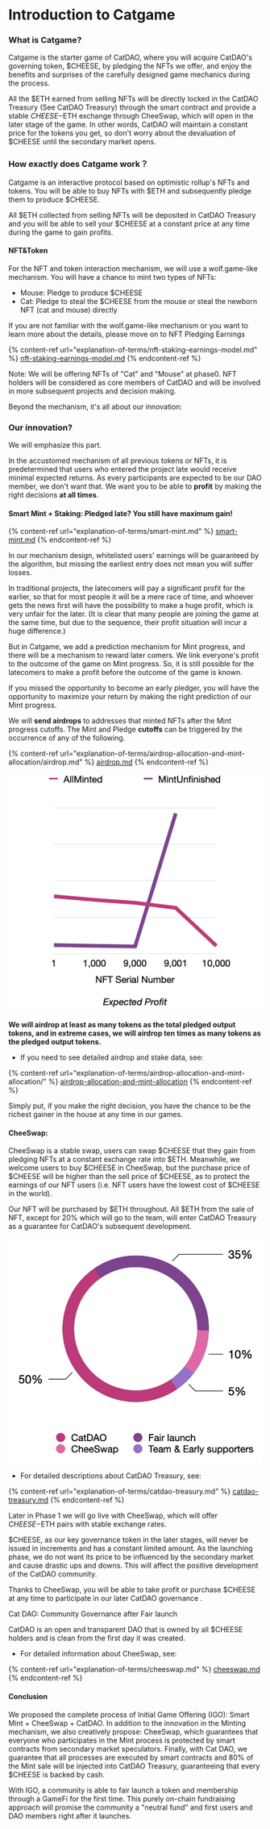# Introduction to Catgame

### **What is Catgame?**

Catgame is the starter game of CatDAO, where you will acquire CatDAO's governing token, $CHEESE, by pledging the NFTs we offer, and enjoy the benefits and surprises of the carefully designed game mechanics during the process.

All the $ETH earned from selling NFTs will be directly locked in the CatDAO Treasury (See CatDAO Treasury) through the smart contract and provide a stable $CHEESE-$ETH exchange through CheeSwap, which will open in the later stage of the game. In other words, CatDAO will maintain a constant price for the tokens you get, so don't worry about the devaluation of $CHEESE until the secondary market opens.

### How exactly does Catgame work？

Catgame is an interactive protocol based on optimistic rollup's NFTs and tokens. You will be able to buy NFTs with $ETH and subsequently pledge them to produce $CHEESE.

All $ETH collected from selling NFTs will be deposited in CatDAO Treasury and you will be able to sell your $CHEESE at a constant price at any time during the game to gain profits.

#### NFT\&Token

For the NFT and token interaction mechanism, we will use a wolf.game-like mechanism. You will have a chance to mint two types of NFTs:

* Mouse: Pledge to produce $CHEESE
* Cat: Pledge to steal the $CHEESE from the mouse or steal the newborn NFT (cat and mouse) directly

If you are not familiar with the wolf.game-like mechanism or you want to learn more about the details, please move on to NFT Pledging Earnings

{% content-ref url="explanation-of-terms/nft-staking-earnings-model.md" %}
[nft-staking-earnings-model.md](explanation-of-terms/nft-staking-earnings-model.md)
{% endcontent-ref %}

Note: We will be offering NFTs of "Cat" and "Mouse" at phase0. NFT holders will be considered as core members of CatDAO and will be involved in more subsequent projects and decision making.



Beyond the mechanism, it's all about our innovation:

### Our innovation?

We will emphasize this part.

In the accustomed mechanism of all previous tokens or NFTs, it is predetermined that users who entered the project late would receive minimal expected returns. As every participants are expected to be our DAO member, we don't want that. We want you to be able to **profit** by making the right decisions **at all times**.&#x20;

#### Smart Mint + Staking: Pledged late? You still have maximum gain!

{% content-ref url="explanation-of-terms/smart-mint.md" %}
[smart-mint.md](explanation-of-terms/smart-mint.md)
{% endcontent-ref %}

In our mechanism design, whitelisted users' earnings will be guaranteed by the algorithm, but missing the earliest entry does not mean you will suffer losses.

In traditional projects, the latecomers will pay a significant profit for the earlier, so that for most people it will be a mere race of time, and whoever gets the news first will have the possibility to make a huge profit, which is very unfair for the later. (It is clear that many people are joining the game at the same time, but due to the sequence, their profit situation will incur a huge difference.)

But in Catgame, we add a prediction mechanism for Mint progress, and there will be a mechanism to reward later comers. We link everyone's profit to the outcome of the game on Mint progress. So, it is still possible for the latecomers to make a profit before the outcome of the game is known.

If you missed the opportunity to become an early pledger, you will have the opportunity to maximize your return by making the right prediction of our Mint progress.

We will **send airdrops** to addresses that minted NFTs after the Mint progress cutoffs. The Mint and Pledge **cutoffs** can be triggered by the occurrence of any of the following.

{% content-ref url="explanation-of-terms/airdrop-allocation-and-mint-allocation/airdrop.md" %}
[airdrop.md](explanation-of-terms/airdrop-allocation-and-mint-allocation/airdrop.md)
{% endcontent-ref %}

![](<.gitbook/assets/image (5).png>)

**We will airdrop at least as many tokens as the total pledged output tokens, and in extreme cases, we will airdrop ten times as many tokens as the pledged output tokens.**

* If you need to see detailed airdrop and stake data, see:

{% content-ref url="explanation-of-terms/airdrop-allocation-and-mint-allocation/" %}
[airdrop-allocation-and-mint-allocation](explanation-of-terms/airdrop-allocation-and-mint-allocation/)
{% endcontent-ref %}

Simply put, if you make the right decision, you have the chance to be the richest gainer in the house at any time in our games.

#### CheeSwap:

CheeSwap is a stable swap, users can swap $CHEESE that they gain from pledging NFTs at a constant exchange rate into $ETH. Meanwhile, we welcome users to buy $CHEESE in CheeSwap, but the purchase price of $CHEESE will be higher than the sell price of $CHEESE, as to protect the earnings of our NFT users (i.e. NFT users have the lowest cost of $CHEESE in the world).

Our NFT will be purchased by $ETH throughout. All $ETH from the sale of NFT, except for 20% which will go to the team, will enter CatDAO Treasury as a guarantee for CatDAO's subsequent development.

![](<.gitbook/assets/image (4).png>)

* For detailed descriptions about CatDAO Treasury, see:

{% content-ref url="explanation-of-terms/catdao-treasury.md" %}
[catdao-treasury.md](explanation-of-terms/catdao-treasury.md)
{% endcontent-ref %}

Later in Phase 1 we will go live with CheeSwap, which will offer $CHEESE-$ETH pairs with stable exchange rates.

$CHEESE, as our key governance token in the later stages, will never be issued in increments and has a constant limited amount. As the launching phase, we do not want its price to be influenced by the secondary market and cause drastic ups and downs. This will affect the positive development of the CatDAO community.

Thanks to CheeSwap, you will be able to take profit or purchase $CHEESE at any time to participate in our later CatDAO governance .

Cat DAO: Community Governance after Fair launch

CatDAO is an open and transparent DAO that is owned by all $CHEESE holders and is clean from the first day it was created.

* For detailed information about CheeSwap, see:

{% content-ref url="explanation-of-terms/cheeswap.md" %}
[cheeswap.md](explanation-of-terms/cheeswap.md)
{% endcontent-ref %}

#### Conclusion

We proposed the complete process of Initial Game Offering (IGO): Smart Mint + CheeSwap + CatDAO. In addition to the innovation in the Minting mechanism, we also creatively propose: CheeSwap, which guarantees that everyone who participates in the Mint process is protected by smart contracts from secondary market speculators. Finally, with Cat DAO, we guarantee that all processes are executed by smart contracts and 80% of the Mint sale will be injected into CatDAO Treasury, guaranteeing that every $CHEESE is backed by cash.

With IGO, a community is able to fair launch a token and membership through a GameFi for the first time. This purely on-chain fundraising approach will promise the community a "neutral fund" and first users and DAO members right after it launches.

